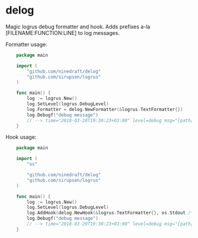 # delog

Magic logrus debug formatter and hook. Adds prefixes a-la [FILENAME:FUNCTION:LINE] to log messages.

Formatter usage:

```go
    package main

    import (
        "github.com/ninedraft/delog"
        "github.com/sirupsen/logrus"
    )

    func main() {
        log := logrus.New()
        log.SetLevel(logrus.DebugLevel)
        log.Formatter = delog.NewFormatter(&logrus.TextFormatter{})
        log.Debugf("debug message") 
        // --> time="2018-03-20T19:30:23+03:00" level=debug msg="[path/to/your/package/main.go:main:12] debug message"
    }
```

Hook usage:

```go
    package main

    import (
        "os"

        "github.com/ninedraft/delog"
        "github.com/sirupsen/logrus"
    )

    func main() {
        log := logrus.New()
        log.SetLevel(logrus.DebugLevel)
        log.AddHook(delog.NewHook(&logrus.TextFormatter{}, os.Stdout /* or file */))
        log.Debugf("debug message") 
        // --> time="2018-03-20T19:30:23+03:00" level=debug msg="[path/to/your/package/main.go:main:12] debug message"
    }

```